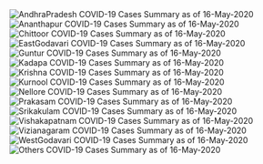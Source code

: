 
<img src="https://deepuhub.github.io/COVID-19/GraphsGenerated/16-May-2020/Last24Hrs_AndhraPradesh_16-May-2020.jpg" alt="AndhraPradesh COVID-19 Cases Summary as of 16-May-2020">
 <br>
<img src="https://deepuhub.github.io/COVID-19/GraphsGenerated/16-May-2020/Last24Hrs_Ananthapur_16-May-2020.jpg" alt="Ananthapur COVID-19 Cases Summary as of 16-May-2020">
 <br>
<img src="https://deepuhub.github.io/COVID-19/GraphsGenerated/16-May-2020/Last24Hrs_Chittoor_16-May-2020.jpg" alt="Chittoor COVID-19 Cases Summary as of 16-May-2020">
 <br>
<img src="https://deepuhub.github.io/COVID-19/GraphsGenerated/16-May-2020/Last24Hrs_EastGodavari_16-May-2020.jpg" alt="EastGodavari COVID-19 Cases Summary as of 16-May-2020">
 <br>
<img src="https://deepuhub.github.io/COVID-19/GraphsGenerated/16-May-2020/Last24Hrs_Guntur_16-May-2020.jpg" alt="Guntur COVID-19 Cases Summary as of 16-May-2020">
 <br>
<img src="https://deepuhub.github.io/COVID-19/GraphsGenerated/16-May-2020/Last24Hrs_Kadapa_16-May-2020.jpg" alt="Kadapa COVID-19 Cases Summary as of 16-May-2020">
 <br>
<img src="https://deepuhub.github.io/COVID-19/GraphsGenerated/16-May-2020/Last24Hrs_Krishna_16-May-2020.jpg" alt="Krishna COVID-19 Cases Summary as of 16-May-2020">
 <br>
<img src="https://deepuhub.github.io/COVID-19/GraphsGenerated/16-May-2020/Last24Hrs_Kurnool_16-May-2020.jpg" alt="Kurnool COVID-19 Cases Summary as of 16-May-2020">
 <br>
<img src="https://deepuhub.github.io/COVID-19/GraphsGenerated/16-May-2020/Last24Hrs_Nellore_16-May-2020.jpg" alt="Nellore COVID-19 Cases Summary as of 16-May-2020">
 <br>
<img src="https://deepuhub.github.io/COVID-19/GraphsGenerated/16-May-2020/Last24Hrs_Prakasam_16-May-2020.jpg" alt="Prakasam COVID-19 Cases Summary as of 16-May-2020">
 <br>
<img src="https://deepuhub.github.io/COVID-19/GraphsGenerated/16-May-2020/Last24Hrs_Srikakulam_16-May-2020.jpg" alt="Srikakulam COVID-19 Cases Summary as of 16-May-2020">
 <br>
<img src="https://deepuhub.github.io/COVID-19/GraphsGenerated/16-May-2020/Last24Hrs_Vishakapatnam_16-May-2020.jpg" alt="Vishakapatnam COVID-19 Cases Summary as of 16-May-2020">
 <br>
<img src="https://deepuhub.github.io/COVID-19/GraphsGenerated/16-May-2020/Last24Hrs_Vizianagaram_16-May-2020.jpg" alt="Vizianagaram COVID-19 Cases Summary as of 16-May-2020">
 <br>
<img src="https://deepuhub.github.io/COVID-19/GraphsGenerated/16-May-2020/Last24Hrs_WestGodavari_16-May-2020.jpg" alt="WestGodavari COVID-19 Cases Summary as of 16-May-2020">
 <br>
 <img src="https://deepuhub.github.io/COVID-19/GraphsGenerated/16-May-2020/Last24Hrs_Others_16-May-2020.jpg" alt="Others COVID-19 Cases Summary as of 16-May-2020">
 <br>

